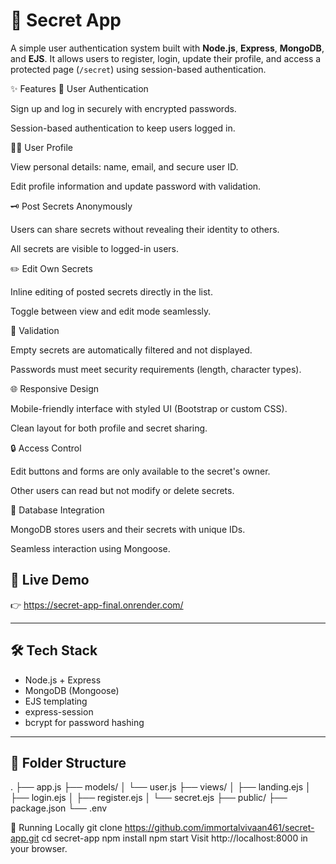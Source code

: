 # 🔐 Secret App

A simple user authentication system built with **Node.js**, **Express**, **MongoDB**, and **EJS**. It allows users to register, login, update their profile, and access a protected page (`/secret`) using session-based authentication.


✨ Features
🔐 User Authentication

Sign up and log in securely with encrypted passwords.

Session-based authentication to keep users logged in.

🧑‍💼 User Profile

View personal details: name, email, and secure user ID.

Edit profile information and update password with validation.

🗝️ Post Secrets Anonymously

Users can share secrets without revealing their identity to others.

All secrets are visible to logged-in users.

✏️ Edit Own Secrets

Inline editing of posted secrets directly in the list.

Toggle between view and edit mode seamlessly.

🚫 Validation

Empty secrets are automatically filtered and not displayed.

Passwords must meet security requirements (length, character types).

🌐 Responsive Design

Mobile-friendly interface with styled UI (Bootstrap or custom CSS).

Clean layout for both profile and secret sharing.

🔒 Access Control

Edit buttons and forms are only available to the secret's owner.

Other users can read but not modify or delete secrets.

📂 Database Integration

MongoDB stores users and their secrets with unique IDs.

Seamless interaction using Mongoose.



## 🚀 Live Demo

👉 https://secret-app-final.onrender.com/

---

## 🛠 Tech Stack

- Node.js + Express
- MongoDB (Mongoose)
- EJS templating
- express-session
- bcrypt for password hashing

---

## 📂 Folder Structure

.
├── app.js
├── models/
│ └── user.js
├── views/
│ ├── landing.ejs
│ ├── login.ejs
│ ├── register.ejs
│ └── secret.ejs
├── public/
├── package.json
└── .env



🧪 Running Locally
git clone https://github.com/immortalvivaan461/secret-app.git
cd secret-app
npm install
npm start
Visit http://localhost:8000 in your browser.
